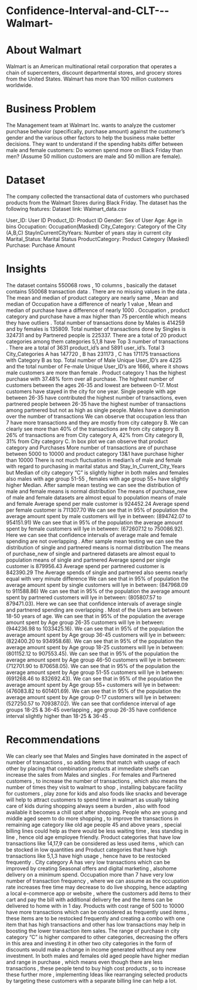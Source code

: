 # Confidence-Interval-and-CLT---Walmart-

# About Walmart

Walmart is an American multinational retail corporation that operates a chain of supercenters, discount departmental stores, and grocery stores from the United States. Walmart has more than 100 million customers worldwide.


# Business Problem

The Management team at Walmart Inc. wants to analyze the customer purchase behavior (specifically, purchase amount) against the customer’s gender and the various other factors to help the business make better decisions. They want to understand if the spending habits differ between male and female customers: Do women spend more on Black Friday than men? (Assume 50 million customers are male and 50 million are female).


# Dataset

The company collected the transactional data of customers who purchased products from the Walmart Stores during Black Friday. The dataset has the following features:
Dataset link: Walmart_data.csv

User_ID:	User ID
Product_ID:	Product ID
Gender:	Sex of User
Age:	Age in bins
Occupation:	Occupation(Masked)
City_Category:	Category of the City (A,B,C)
StayInCurrentCityYears:	Number of years stay in current city
Marital_Status:	Marital Status
ProductCategory:	Product Category (Masked)
Purchase:	Purchase Amount


# Insights
The dataset contains 550068 rows , 10 columns , basically the dataset contains 550068 transaction data . There are no missing values in the data . The mean and median of product category are nearly same , Mean and median of Occupation have a difference of nearly 1 value , Mean and median of purchase have a difference of nearly 1000 . Occupation , product category and purchase have a max higher than 75 percentile which means they have outliers . Total number of transactions done by Males is 414259 and by females is 135809. Total number of transactions done by Singles is 324731 and by Partnered people is 225337. There are a total of 20 product categories among them categories 5,1,8 have Top 3 number of transactions . There are a total of 3631 product_id’s and 5891 user_id’s. Total 3 City_Categories A has 147720 , B has 231173 , C has 171175 transactions with Category B as top. Total number of Male Unique User_ID’s are 4225 and the total number of Fe-male Unique User_ID’s are 1666, where it shows male customers are more than female . Product category 1 has the highest purchase with 37.48% form over all purchase. The highest number of customers between the ages 26-35 and lowest are between 0-17. Most customers have stayed in the city for one year. Single people with age between 26-35 have contributed the highest number of transactions, even partnered people between 26-35 have the highest number of transactions among partnered but not as high as single people. Males have a domination over the number of transactions We can observe that occupation less than 7 have more transactions and they are mostly from city category B. We can clearly see more than 40% of the transactions are from city category B. 26% of transactions are from City category A, 42% from City category B, 31% from City category C. In box plot we can observe that product category and Purchases More number of transactions are of purchase between 5000 to 10000 and product category 13&1 have purchase higher than 10000 There is not much fluctuation in median’s of male and female with regard to purchasing in marital status and Stay_In_Current_City_Years but Median of city category “C” is slightly higher in both males and females also males with age group 51-55 , females with age group 55+ have slightly higher Median. After sample mean testing we can see the distribution of male and female means is normal distribution The means of purchase_new of male and female datasets are almost equal to population means of male and female Average spend per male customer is 924452.24 Average spend per female customer is 711307.70 We can see that in 95% of population the average amount spent by male customers will lye in between: (894742.07 to 954151.91) We can see that in 95% of the population the average amount spent by female customers will lye in between: (672607.12 to 750086.92). Here we can see that confidence intervals of average male and female spending are not overlapping . After sample mean testing we can see the distribution of single and partnered means is normal distribution The means of purchase_new of single and partnered datasets are almost equal to population means of single and partnered Average spend per single customer is 879956.43 Average spend per partnered customer is 842390.29 The Average spends of single and partnered also seems nearly equal with very minute difference We can see that in 95% of population the average amount spent by single customers will lye in between: (847968.09 to 911588.86) We can see that in 95% of the population the average amount spent by partnered customers will lye in between: (805807.57 to 879471.03). Here we can see that confidence intervals of average single and partnered spending are overlapping . Most of the Users are between 18-50 years of age. We can see that in 95% of the population the average amount spent by Age group 26-35 customers will lye in between: (944236.98 to 1033425.16). We can see that in 95% of the population the average amount spent by Age group 36-45 customers will lye in between: (822400.20 to 934958.68). We can see that in 95% of the population the average amount spent by Age group 18-25 customers will lye in between: (801152.12 to 907553.45). We can see that in 95% of the population the average amount spent by Age group 46-50 customers will lye in between: (712701.90 to 870658.05). We can see that in 95% of the population the average amount spent by Age group 51-55 customers will lye in between: (691268.46 to 832692.43). We can see that in 95% of the population the average amount spent by Age group 55+ customers will lye in between: (476083.82 to 601401.69). We can see that in 95% of the population the average amount spent by Age group 0-17 customers will lye in between: (527250.57 to 709387.02). We can see that confidence interval of age groups 18-25 & 36-45 overlapping , age group 26-35 have confidence interval slightly higher than 18-25 & 36-45 .

# Recommendations
We can clearly see that Males and Singles have dominated in the aspect of number of transactions , so adding items that match with usage of each other by placing that combination products at immediate shelfs can increase the sales from Males and singles . For females and Partnered customers , to increase the number of transactions , which also means the number of times they visit to walmart to shop , installing babycare facility for customers , play zone for kids and also foods like snacks and beverage will help to attract customers to spend time in walmart as usually taking care of kids during shopping always seem a burden , also with food available it becomes a chill spot after shopping. People who are young and middle aged seem to do more shopping , to improve the transactions in remaining age category like old age people 45 and above years , special billing lines could help as there would be less waiting time , less standing in line , hence old age employee friendly. Product categories that have low transactions like 14,17,9 can be considered as less used items , which can be stocked in low quantities and Product categories that have high transactions like 5,1,3 have high usage , hence have to be restocked frequently . City category A has very low transactions which can be improved by creating Seasonal offers and digital marketing , alsohome delivery on a minimum spend. Occupation more than 7 have very low number of transaction frequency , where we can assume as the occupation rate increases free time may decrease to do live shopping, hence adapting a local e-commerce app or website , where the customers add items to their cart and pay the bill with additional delivery fee and the items can be delivered to home with in 1 day. Products with cost range of 500 to 10000 have more transactions which can be considered as frequently used items , these items are to be restocked frequently and creating a combo with one item that has high transactions and other has low transactions may help in boosting the lower transaction item sales. The range of purchase in city category “C” is higher compared to other categories, decreasing the offers in this area and investing it in other two city categories in the form of discounts would make a change in income generated without any new investment. In both males and females old aged people have higher median and range in purchase , which means even though there are less transactions , these people tend to buy high cost products , so to increase these further more , implementing Ideas like rearranging selected products by targeting these customers with a separate billing line can help a lot.
